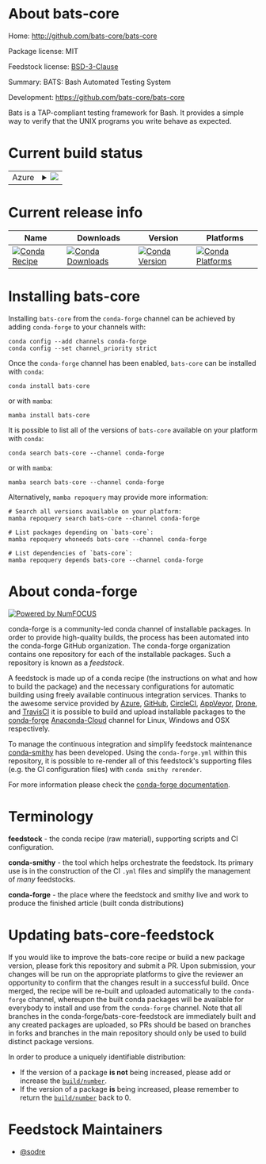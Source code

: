 About bats-core
===============

Home: http://github.com/bats-core/bats-core

Package license: MIT

Feedstock license: [BSD-3-Clause](https://github.com/conda-forge/bats-core-feedstock/blob/main/LICENSE.txt)

Summary: BATS: Bash Automated Testing System

Development: https://github.com/bats-core/bats-core

Bats is a TAP-compliant testing framework for Bash. It provides a simple way to
verify that the UNIX programs you write behave as expected.


Current build status
====================


<table>
    
  <tr>
    <td>Azure</td>
    <td>
      <details>
        <summary>
          <a href="https://dev.azure.com/conda-forge/feedstock-builds/_build/latest?definitionId=3672&branchName=main">
            <img src="https://dev.azure.com/conda-forge/feedstock-builds/_apis/build/status/bats-core-feedstock?branchName=main">
          </a>
        </summary>
        <table>
          <thead><tr><th>Variant</th><th>Status</th></tr></thead>
          <tbody><tr>
              <td>linux_64</td>
              <td>
                <a href="https://dev.azure.com/conda-forge/feedstock-builds/_build/latest?definitionId=3672&branchName=main">
                  <img src="https://dev.azure.com/conda-forge/feedstock-builds/_apis/build/status/bats-core-feedstock?branchName=main&jobName=linux&configuration=linux%20linux_64_" alt="variant">
                </a>
              </td>
            </tr><tr>
              <td>osx_64</td>
              <td>
                <a href="https://dev.azure.com/conda-forge/feedstock-builds/_build/latest?definitionId=3672&branchName=main">
                  <img src="https://dev.azure.com/conda-forge/feedstock-builds/_apis/build/status/bats-core-feedstock?branchName=main&jobName=osx&configuration=osx%20osx_64_" alt="variant">
                </a>
              </td>
            </tr><tr>
              <td>osx_arm64</td>
              <td>
                <a href="https://dev.azure.com/conda-forge/feedstock-builds/_build/latest?definitionId=3672&branchName=main">
                  <img src="https://dev.azure.com/conda-forge/feedstock-builds/_apis/build/status/bats-core-feedstock?branchName=main&jobName=osx&configuration=osx%20osx_arm64_" alt="variant">
                </a>
              </td>
            </tr><tr>
              <td>win_64</td>
              <td>
                <a href="https://dev.azure.com/conda-forge/feedstock-builds/_build/latest?definitionId=3672&branchName=main">
                  <img src="https://dev.azure.com/conda-forge/feedstock-builds/_apis/build/status/bats-core-feedstock?branchName=main&jobName=win&configuration=win%20win_64_" alt="variant">
                </a>
              </td>
            </tr>
          </tbody>
        </table>
      </details>
    </td>
  </tr>
</table>

Current release info
====================

| Name | Downloads | Version | Platforms |
| --- | --- | --- | --- |
| [![Conda Recipe](https://img.shields.io/badge/recipe-bats--core-green.svg)](https://anaconda.org/conda-forge/bats-core) | [![Conda Downloads](https://img.shields.io/conda/dn/conda-forge/bats-core.svg)](https://anaconda.org/conda-forge/bats-core) | [![Conda Version](https://img.shields.io/conda/vn/conda-forge/bats-core.svg)](https://anaconda.org/conda-forge/bats-core) | [![Conda Platforms](https://img.shields.io/conda/pn/conda-forge/bats-core.svg)](https://anaconda.org/conda-forge/bats-core) |

Installing bats-core
====================

Installing `bats-core` from the `conda-forge` channel can be achieved by adding `conda-forge` to your channels with:

```
conda config --add channels conda-forge
conda config --set channel_priority strict
```

Once the `conda-forge` channel has been enabled, `bats-core` can be installed with `conda`:

```
conda install bats-core
```

or with `mamba`:

```
mamba install bats-core
```

It is possible to list all of the versions of `bats-core` available on your platform with `conda`:

```
conda search bats-core --channel conda-forge
```

or with `mamba`:

```
mamba search bats-core --channel conda-forge
```

Alternatively, `mamba repoquery` may provide more information:

```
# Search all versions available on your platform:
mamba repoquery search bats-core --channel conda-forge

# List packages depending on `bats-core`:
mamba repoquery whoneeds bats-core --channel conda-forge

# List dependencies of `bats-core`:
mamba repoquery depends bats-core --channel conda-forge
```


About conda-forge
=================

[![Powered by
NumFOCUS](https://img.shields.io/badge/powered%20by-NumFOCUS-orange.svg?style=flat&colorA=E1523D&colorB=007D8A)](https://numfocus.org)

conda-forge is a community-led conda channel of installable packages.
In order to provide high-quality builds, the process has been automated into the
conda-forge GitHub organization. The conda-forge organization contains one repository
for each of the installable packages. Such a repository is known as a *feedstock*.

A feedstock is made up of a conda recipe (the instructions on what and how to build
the package) and the necessary configurations for automatic building using freely
available continuous integration services. Thanks to the awesome service provided by
[Azure](https://azure.microsoft.com/en-us/services/devops/), [GitHub](https://github.com/),
[CircleCI](https://circleci.com/), [AppVeyor](https://www.appveyor.com/),
[Drone](https://cloud.drone.io/welcome), and [TravisCI](https://travis-ci.com/)
it is possible to build and upload installable packages to the
[conda-forge](https://anaconda.org/conda-forge) [Anaconda-Cloud](https://anaconda.org/)
channel for Linux, Windows and OSX respectively.

To manage the continuous integration and simplify feedstock maintenance
[conda-smithy](https://github.com/conda-forge/conda-smithy) has been developed.
Using the ``conda-forge.yml`` within this repository, it is possible to re-render all of
this feedstock's supporting files (e.g. the CI configuration files) with ``conda smithy rerender``.

For more information please check the [conda-forge documentation](https://conda-forge.org/docs/).

Terminology
===========

**feedstock** - the conda recipe (raw material), supporting scripts and CI configuration.

**conda-smithy** - the tool which helps orchestrate the feedstock.
                   Its primary use is in the construction of the CI ``.yml`` files
                   and simplify the management of *many* feedstocks.

**conda-forge** - the place where the feedstock and smithy live and work to
                  produce the finished article (built conda distributions)


Updating bats-core-feedstock
============================

If you would like to improve the bats-core recipe or build a new
package version, please fork this repository and submit a PR. Upon submission,
your changes will be run on the appropriate platforms to give the reviewer an
opportunity to confirm that the changes result in a successful build. Once
merged, the recipe will be re-built and uploaded automatically to the
`conda-forge` channel, whereupon the built conda packages will be available for
everybody to install and use from the `conda-forge` channel.
Note that all branches in the conda-forge/bats-core-feedstock are
immediately built and any created packages are uploaded, so PRs should be based
on branches in forks and branches in the main repository should only be used to
build distinct package versions.

In order to produce a uniquely identifiable distribution:
 * If the version of a package **is not** being increased, please add or increase
   the [``build/number``](https://docs.conda.io/projects/conda-build/en/latest/resources/define-metadata.html#build-number-and-string).
 * If the version of a package **is** being increased, please remember to return
   the [``build/number``](https://docs.conda.io/projects/conda-build/en/latest/resources/define-metadata.html#build-number-and-string)
   back to 0.

Feedstock Maintainers
=====================

* [@sodre](https://github.com/sodre/)

